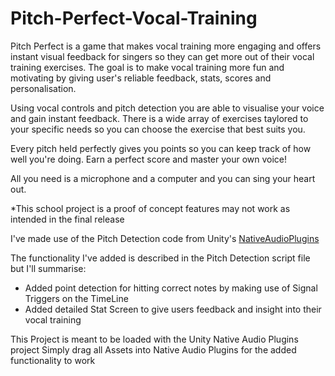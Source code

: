 # Pitch-Perfect-Vocal-Training

Pitch Perfect is a game that makes vocal training more engaging and offers instant visual feedback for singers so they can get more out of their vocal training exercises. The goal is to make vocal training more fun and motivating by giving user's reliable feedback, stats, scores and personalisation.

Using vocal controls and pitch detection you are able to visualise your voice and gain instant feedback. There is a wide array of exercises taylored to your specific needs so you can choose the exercise that best suits you.

Every pitch held perfectly gives you points so you can keep track of how well you're doing. Earn a perfect score and master your own voice!

All you need is a microphone and a computer and you can sing your heart out.

*This school project is a proof of concept features may not work as intended in the final release

I've made use of the Pitch Detection code from Unity's [NativeAudioPlugins](https://github.com/Unity-Technologies/NativeAudioPlugins)

The functionality I've added is described in the Pitch Detection script file but I'll summarise:
+ Added point detection for hitting correct notes by making use of Signal Triggers on the TimeLine
+ Added detailed Stat Screen to give users feedback and insight into their vocal training 

This Project is meant to be loaded with the Unity Native Audio Plugins project
Simply drag all Assets into Native Audio Plugins for the added functionality to work
